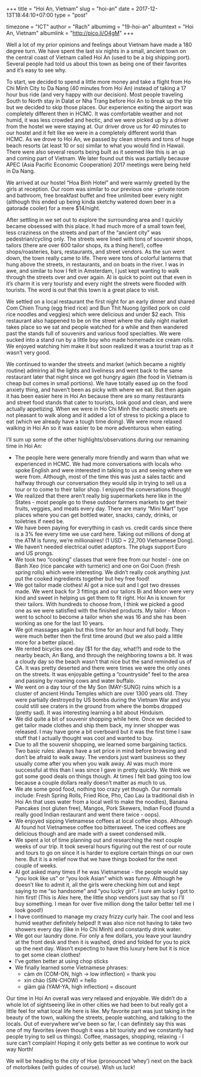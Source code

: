+++
title = "Hoi An, Vietnam"
slug = "hoi-an"
date = 2017-12-13T18:44:10+07:00
type = "post"

timezone = "ICT"
author = "Rach"
albumimg = "19-hoi-an"
albumtext = "Hoi An, Vietnam"
albumlink = "http://pico.li/O4gM"
+++

Well a lot of my prior opinions and feelings about Vietnam have made a 180 degree turn. We have spent the last six nights in a small, ancient town on the central coast of Vietnam called Hoi An (used to be a big shipping port). Several people had told us about this town as being one of their favorites and it’s easy to see why.

To start, we decided to spend a little more money and take a flight from Ho Chi Minh City to Da Nang (40 minutes from Hoi An) instead of taking a 17 hour bus ride (and very happy with our decision). Most people traveling South to North stay in Dalat or Nha Trang before Hoi An to break up the trip but we decided to skip those places. Our experience exiting the airport was completely different then in HCMC. It was comfortable weather and not humid, it was less crowded and hectic, and we were picked up by a driver from the hostel we were staying at. Our driver drove us for 40 minutes to our hostel and it felt like we were in a completely different world than HCMC. As we drove to Hoi An, we passed by clean streets and tons of huge beach resorts (at least 10 or so) similar to what you would find in Hawaii. There were also several resorts being built as it seemed like this is an up and coming part of Vietnam. We later found out this was partially because APEC (Asia Pacific Economic Cooperation) 2017 meetings were being held in Da Nang.

We arrived at our hostel “Hoa Binh Hotel” and were warmly greeted by the girls at reception. Our room was similar to our previous one - private room and bathroom, free breakfast buffet and free unlimited beer every night (although this ended up being kinda sketchy watered down beer in a gatorade cooler) for a mere $14/night.

After settling in we set out to explore the surrounding area and I quickly became obsessed with this place. It had much more of a small town feel, less craziness on the streets and part of the “ancient city” was pedestrian/cycling only. The streets were lined with tons of souvenir shops, tailors (there are over 600 tailor shops, its a thing here!), coffee shops/roasteries, bars, restaurants, and street vendors. As the sun went down, the town really came to life. There were tons of colorful lanterns that hung above the streets, in restaurants, and on boats in the river. I was in awe, and similar to how I felt in Amsterdam, I just kept wanting to walk through the streets over and over again. Al is quick to point out that even in it’s charm it is very touristy and every night the streets were flooded with tourists. The word is out that this town is a great place to visit.

We settled on a local restaurant the first night for an early dinner and shared Com Chien Trung (egg fried rice) and Bun Thit Nuong (grilled pork on cold rice noodles and veggies) which were delicious and under $2 each. This restaurant also happened to be on the street where the daily night market takes place so we sat and people watched for a while and then wandered past the stands full of souvenirs and various food specialties. We were sucked into a stand run by a little boy who made homemade ice cream rolls. We enjoyed watching him make it but soon realized it was a tourist trap as it wasn’t very good.

We continued to wander the streets and market (which became a nightly routine) admiring all the lights and liveliness and went back to the same restaurant later that night since we got hungry again (the food in Vietnam is cheap but comes in small portions). We have totally eased up on the food anxiety thing, and haven’t been as picky with where we eat. But then again it has been easier here in Hoi An because there are so many restaurants and street food stands that cater to tourists, look good and clean, and were actually appetizing. When we were in Ho Chi Minh the chaotic streets are not pleasant to walk along and it added a lot of stress to picking a place to eat (which we already have a tough time doing). We were more relaxed walking in Hoi An so it was easier to be more adventurous when eating.

I’ll sum up some of the other highlights/observations during our remaining time in Hoi An:

  * The people here were generally more friendly and warm than what we experienced in HCMC. We had more conversations with locals who spoke English and were interested in talking to us and seeing where we were from. Although, most of the time this was just a sales tactic and halfway through our conversation they would slip in trying to sell us a tour or to come to their tailor shop. I enjoyed the conversations though!
  * We realized that there aren’t really big supermarkets here like in the States - most people go to these outdoor farmers markets to get their fruits, veggies, and meats every day. There are many “Mini Mart” type places where you can get bottled water, snacks, candy, drinks, or toiletries if need be.
  * We have been paying for everything in cash vs. credit cards since there is a 3% fee every time we use card here. Taking out millions of dong at the ATM is funny, we’re millionaires! (1 USD ~ 22,700 Vietnamese Dong).
  * We haven’t needed electrical outlet adaptors. The plugs support Euro and US prongs.
  * We took two “cooking” classes that were free from our hostel - one on Banh Xeo (rice pancake with turmeric) and one on Goi Cuon (fresh spring rolls) which were interesting. We didn’t really cook anything just put the cooked ingredients together but hey free food!
  * We got tailor made clothes! Al got a nice suit and I got two dresses made. We went back for 3 fittings and our tailors Bi and Moon were very kind and sweet in helping us get them to fit right. Hoi An is known for their tailors. With hundreds to choose from, I think we picked a good one as we were satisfied with the finished products. My tailor - Moon - went to school to become a tailor when she was 16 and she has been working as one for the last 10 years.
  * We got massages again but this time for an hour and full body. They were much better then the first time around (but we also paid a little more for a better place).
  * We rented bicycles one day ($1 for the day, what!?) and rode to the nearby beach, An Bang, and through the neighboring towns a bit. It was a cloudy day so the beach wasn’t that nice but the sand reminded us of CA. It was pretty deserted and there were times we were the only ones on the streets. It was enjoyable getting a “countryside” feel to the area and passing by roaming cows and water buffalo.
  * We went on a day tour of the My Son (MAY-SUNG) ruins which is a cluster of ancient Hindu Temples which are over 1300 years old. They were partially destroyed by US bombs during the Vietnam War and you could still see craters in the ground from where the bombs dropped (pretty sad). It was interesting learning a bit about Hinduism.
  * We did quite a bit of souvenir shopping while here. Once we decided to get tailor made clothes and ship them back, my inner shopper was released. I may have gone a bit overboard but it was the first time I saw stuff that I actually thought was cool and wanted to buy.
  * Due to all the souvenir shopping, we learned some bargaining tactics. Two basic rules: always have a set price in mind before browsing and don’t be afraid to walk away. The vendors just want business so they usually come after you when you walk away. Al was much more successful at this than I was since I gave in pretty quickly. We think we got some good deals on things though. At times I felt bad going too low because a couple dollars really doesn’t matter as much to us.
  * We ate some good food, nothing too crazy yet though. Our normals include: Fresh Spring Rolls, Fried Rice, Pho, Cao Lau (a traditional dish in Hoi An that uses water from a local well to make the noodles), Banana Pancakes (not gluten free), Mangos, Pork Skewers, Indian Food (found a really good Indian restaurant and went there twice - oops).
  * We enjoyed sipping Vietnamese coffees at local coffee shops. Although Al found hot Vietnamese coffee too bittersweet. The iced coffees are delicious though and are made with a sweet condensed milk.
  * We spent a lot of time planning out and researching the next couple weeks of our trip. It took several hours figuring out the rest of our route and tours to go on since it is harder to explore certain things on our own here. But it is a relief now that we have things booked for the next couple of weeks.
  * Al got asked many times if he was Vietnamese - the people would say “you look like us” or “you look Asian” which was funny. Although he doesn’t like to admit it, all the girls were checking him out and kept saying to me “so handsome” and “you lucky girl”. I sure am lucky I got to him first! (This is Alex here, the little shop vendors just say that so I’ll buy something. I mean for over five million dong the tailor better tell me I look good!)
  * I have continued to manage my crazy frizzy curly hair. The cool and less humid weather definitely helped! It was also nice not having to take two showers every day (like in Ho Chi Minh) and constantly drink water.
  * We got our laundry done. For only a few dollars, you leave your laundry at the front desk and then it is washed, dried and folded for you to pick up the next day. Wasn’t expecting to have this luxury here but it is nice to get some clean clothes!
  * I’ve gotten better at using chop sticks
  * We finally learned some Vietnamese phrases:
    * cảm ơn (COM-ON, high -> low inflection) = thank you
    * xin chào (SIN-CHOW) = hello
    * giảm giá (YAM-YA, high inflection) = discount

Our time in Hoi An overall was very relaxed and enjoyable. We didn’t do a whole lot of sightseeing like in other cities we had been to but really got a little feel for what local life here is like. My favorite part was just taking in the beauty of the town, walking the streets, people watching, and talking to the locals. Out of everywhere we’ve been so far, I can definitely say this was one of my favorites (even though it was a bit touristy and we constantly had people trying to sell us things). Coffee, massages, shopping, relaxing - I sure can’t complain! Hoping it only gets better as we continue to work our way North!

We will be heading to the city of Hue (pronounced ‘whey’) next on the back of motorbikes (with guides of course). Wish us luck!
